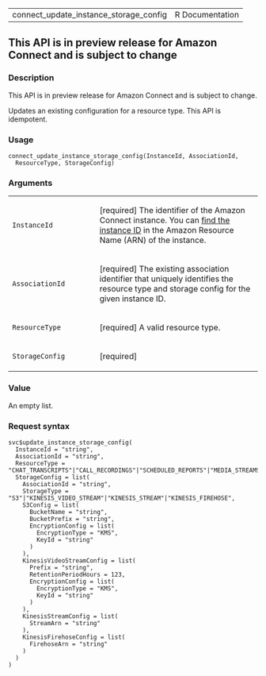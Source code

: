 <table style="width: 100%;">
<tbody>
<tr class="odd">
<td>connect_update_instance_storage_config</td>
<td style="text-align: right;">R Documentation</td>
</tr>
</tbody>
</table>

## This API is in preview release for Amazon Connect and is subject to change

### Description

This API is in preview release for Amazon Connect and is subject to
change.

Updates an existing configuration for a resource type. This API is
idempotent.

### Usage

    connect_update_instance_storage_config(InstanceId, AssociationId,
      ResourceType, StorageConfig)

### Arguments

<table>
<colgroup>
<col style="width: 35%" />
<col style="width: 65%" />
</colgroup>
<tbody>
<tr class="odd">
<td><code
id="connect_update_instance_storage_config_:_InstanceId">InstanceId</code></td>
<td><p>[required] The identifier of the Amazon Connect instance. You can
<a
href="https://docs.aws.amazon.com/connect/latest/adminguide/find-instance-arn.html">find
the instance ID</a> in the Amazon Resource Name (ARN) of the
instance.</p></td>
</tr>
<tr class="even">
<td><code
id="connect_update_instance_storage_config_:_AssociationId">AssociationId</code></td>
<td><p>[required] The existing association identifier that uniquely
identifies the resource type and storage config for the given instance
ID.</p></td>
</tr>
<tr class="odd">
<td><code
id="connect_update_instance_storage_config_:_ResourceType">ResourceType</code></td>
<td><p>[required] A valid resource type.</p></td>
</tr>
<tr class="even">
<td><code
id="connect_update_instance_storage_config_:_StorageConfig">StorageConfig</code></td>
<td><p>[required]</p></td>
</tr>
</tbody>
</table>

### Value

An empty list.

### Request syntax

    svc$update_instance_storage_config(
      InstanceId = "string",
      AssociationId = "string",
      ResourceType = "CHAT_TRANSCRIPTS"|"CALL_RECORDINGS"|"SCHEDULED_REPORTS"|"MEDIA_STREAMS"|"CONTACT_TRACE_RECORDS"|"AGENT_EVENTS"|"REAL_TIME_CONTACT_ANALYSIS_SEGMENTS"|"ATTACHMENTS"|"CONTACT_EVALUATIONS",
      StorageConfig = list(
        AssociationId = "string",
        StorageType = "S3"|"KINESIS_VIDEO_STREAM"|"KINESIS_STREAM"|"KINESIS_FIREHOSE",
        S3Config = list(
          BucketName = "string",
          BucketPrefix = "string",
          EncryptionConfig = list(
            EncryptionType = "KMS",
            KeyId = "string"
          )
        ),
        KinesisVideoStreamConfig = list(
          Prefix = "string",
          RetentionPeriodHours = 123,
          EncryptionConfig = list(
            EncryptionType = "KMS",
            KeyId = "string"
          )
        ),
        KinesisStreamConfig = list(
          StreamArn = "string"
        ),
        KinesisFirehoseConfig = list(
          FirehoseArn = "string"
        )
      )
    )

